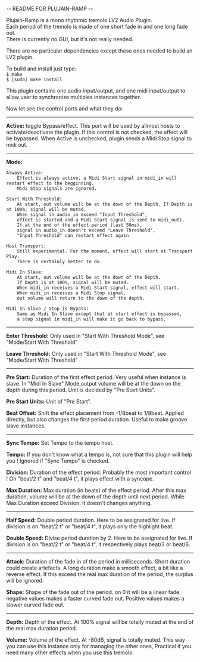 -- README FOR PLUJAIN-RAMP --

Plujain-Ramp is a mono rhythmic tremolo LV2 Audio Plugin.<br>
Each period of the tremolo is made of one short fade in and one long fade out.<br>
There is currently no GUI, but it's not really needed.<br>

There are no particular dependencies except these ones needed to build an LV2 plugin.

To build and install just type: <br>
`$ make` <br>
`$ [sudo] make install`

This plugin contains one audio input/output, and one midi input/output to allow user to synchronize multiples instances together.

Now let see the control ports and what they do:

----------

<strong>Active:</strong>
    toggle Bypass/effect. This port will be used by allmost hosts to activate/deactivate the plugin.
    If this control is not checked, the effect will be bypassed.
    When Active is unchecked, plugin sends a Midi Stop signal to midi out.

    
----------
    
<strong>Mode:</strong>

    Always Active:
        Effect is always active, a Midi Start signal in midi_in will restart effect to the begginning.
        Midi Stop signals are ignored.

    Start With Threshold:
        At start, out volume will be at the down of the Depth. If Depth is at 100%, signal will be muted.
        When signal in audio_in exceed "Input Threshold",
        effect is started and a Midi Start signal is sent to midi_out).
        If at the end of the effect period (last 50ms),
        signal in audio_in doesn't exceed "Leave Threshold", 
        "Input Threshold" can restart effect again.

    Host Transport:
        Still experimental. For the moment, effect will start at Transport Play.
        There is certainly better to do.
    
    Midi In Slave:
        At start, out volume will be at the down of the Depth. 
        If Depth is at 100%, signal will be muted.
        When midi_in receives a Midi Start signal, effect will start.
        When midi_in receives a Midi Stop signal,
        out volume will return to the down of the depth.

    Midi In Slave / Stop is Bypass:
        Same as Midi In Slave except that at start effect is bypassed,
        a stop signal in midi_in will make it go back to bypass.


----------        
        
<strong>Enter Threshold:</strong>
    Only used in "Start With Threshold Mode", see "Mode/Start With Threshold"

<strong>Leave Threshold:</strong>
    Only used in "Start With Threshold Mode", see "Mode/Start With Threshold"

----------
    
<strong>Pre Start:</strong>
    Duration of the first effect period. Very useful when instance is slave. 
    In "Midi In Slave" Mode,output volume will be at the down on the depth during this period.
    Unit is decided by "Pre Start Units".

<strong>Pre Start Units:</strong>
    Unit of "Pre Start".

<strong>Beat Offset:</strong>
    Shift the effect placement from -1/8beat to 1/8beat. Applied directly, but also changes the first period duration. Useful to make groove slave instances.

----------
    
<strong>Sync Tempo:</strong>
    Set Tempo to the tempo host.

<strong>Tempo:</strong>
    If you don't know what a tempo is, not sure that this plugin will help you !
    Ignored if "Sync Tempo" is checked.

<strong>Division:</strong>
    Duration of the effect period. Probably the most important control !
    On "beat/2 t" and "beat/4 t", it plays effect with a syncope.
    
<strong>Max Duration:</strong>
    Max duration (in beats) of the effect period.
    After this max duration, volume will be at the down of the depth until next period.
    While Max Duration exceed Division, it doesn't changes anything.
    
----------
    
<strong>Half Speed:</strong>
    Double period duration. Here to be assignated for live.
    If division is on "beat/2 t" or "beat/4 t", it plays only the highlight beat.
    
<strong>Double Speed:</strong>
    Divise period duration by 2. Here to be assignated for live.
    If division is on "beat/2 t" or "beat/4 t", it respectively plays beat/3 or beat/6.
    
----------
    
<strong>Attack:</strong>
    Duration of the fade in of the period in milliseconds.
    Short duration could create artefacts. 
    A long duration make a smooth effect, a bit like a reverse effect.
    If this exceed the real max duration of the period, the surplus will be ignored.
    
<strong>Shape:</strong>
    Shape of the fade out of the period.
    on 0 it will be a linear fade.
    negative values makes a faster curved fade out.
    Positive values makes a slower curved fade out.
    
----------
    
<strong>Depth:</strong>
    Depth of the effect. At 100% signal will be totally muted at the end of the real max duration period.
    
<strong>Volume:</strong>
    Volume of the effect. At -80dB, signal is totally muted. This way you can use this instance only for managing the other ones, Practical if you need many other effects when you use this tremolo.







